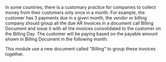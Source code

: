 In some countries, there is a customary practice for companies to
collect money from their customers only once in a month. For example,
the customer has 3 payments due in a given month, the vendor or billing
company should group all the due AR Invoices in a document call Billing
Document and issue it with all the invoices consolidated to the customer
on the Billing Day. The customer will be paying based on the payable
amount shown in Billing Document in the following month.

This module use a new document called "Billing" to group these invoices
together.
